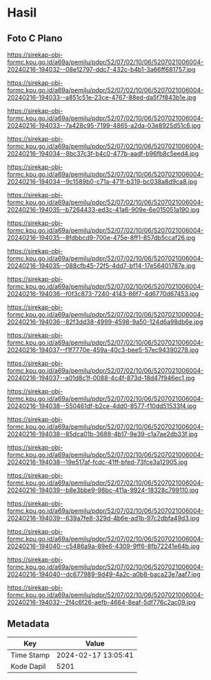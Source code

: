 # Hasil

## Foto C Plano

https://sirekap-obj-formc.kpu.go.id/a69a/pemilu/pdpr/52/07/02/10/06/5207021006004-20240216-194032--08e12797-ddc7-432c-b4b1-3a66ff681757.jpg

https://sirekap-obj-formc.kpu.go.id/a69a/pemilu/pdpr/52/07/02/10/06/5207021006004-20240216-194033--a851c51e-23ce-4767-88ed-da5f7f843b1e.jpg

https://sirekap-obj-formc.kpu.go.id/a69a/pemilu/pdpr/52/07/02/10/06/5207021006004-20240216-194033--7a428c95-7199-4865-a2da-03e8925d51c6.jpg

https://sirekap-obj-formc.kpu.go.id/a69a/pemilu/pdpr/52/07/02/10/06/5207021006004-20240216-194034--8bc37c3f-b4c0-477b-aadf-b96fb8c5eed4.jpg

https://sirekap-obj-formc.kpu.go.id/a69a/pemilu/pdpr/52/07/02/10/06/5207021006004-20240216-194034--9c1589b0-c71a-471f-b319-bc038a8d9ca8.jpg

https://sirekap-obj-formc.kpu.go.id/a69a/pemilu/pdpr/52/07/02/10/06/5207021006004-20240216-194035--b7264433-ed3c-41a6-909e-6e015051a190.jpg

https://sirekap-obj-formc.kpu.go.id/a69a/pemilu/pdpr/52/07/02/10/06/5207021006004-20240216-194035--8fdbbcd9-700e-475e-8ff1-857db5ccaf26.jpg

https://sirekap-obj-formc.kpu.go.id/a69a/pemilu/pdpr/52/07/02/10/06/5207021006004-20240216-194035--088cfb45-72f5-4dd7-bf14-17e56401787e.jpg

https://sirekap-obj-formc.kpu.go.id/a69a/pemilu/pdpr/52/07/02/10/06/5207021006004-20240216-194036--f0f3c873-7240-4143-86f7-4d6770d67453.jpg

https://sirekap-obj-formc.kpu.go.id/a69a/pemilu/pdpr/52/07/02/10/06/5207021006004-20240216-194036--82f3dd38-4999-4598-9a50-124d6a98db6e.jpg

https://sirekap-obj-formc.kpu.go.id/a69a/pemilu/pdpr/52/07/02/10/06/5207021006004-20240216-194037--f1f7770e-459a-40c3-bee5-57ec94390278.jpg

https://sirekap-obj-formc.kpu.go.id/a69a/pemilu/pdpr/52/07/02/10/06/5207021006004-20240216-194037--a01d8c1f-0088-4c4f-873d-18d47f946ec1.jpg

https://sirekap-obj-formc.kpu.go.id/a69a/pemilu/pdpr/52/07/02/10/06/5207021006004-20240216-194038--550461df-b2ce-4dd0-8577-f10dd51533f4.jpg

https://sirekap-obj-formc.kpu.go.id/a69a/pemilu/pdpr/52/07/02/10/06/5207021006004-20240216-194038--85dca01b-3688-4b17-9e39-c1a7ae2db33f.jpg

https://sirekap-obj-formc.kpu.go.id/a69a/pemilu/pdpr/52/07/02/10/06/5207021006004-20240216-194038--19e517af-fcdc-41ff-bfed-73fce3a12905.jpg

https://sirekap-obj-formc.kpu.go.id/a69a/pemilu/pdpr/52/07/02/10/06/5207021006004-20240216-194039--b8e3bbe9-98bc-411a-9924-18328c799110.jpg

https://sirekap-obj-formc.kpu.go.id/a69a/pemilu/pdpr/52/07/02/10/06/5207021006004-20240216-194039--639a7fe8-329d-4b6e-ad1b-97c2dbfa49d3.jpg

https://sirekap-obj-formc.kpu.go.id/a69a/pemilu/pdpr/52/07/02/10/06/5207021006004-20240216-194040--c5486a9a-89e6-4309-9ff6-8fb72241e64b.jpg

https://sirekap-obj-formc.kpu.go.id/a69a/pemilu/pdpr/52/07/02/10/06/5207021006004-20240216-194040--dc677989-9d49-4a2c-a0b8-baca23e7aaf7.jpg

https://sirekap-obj-formc.kpu.go.id/a69a/pemilu/pdpr/52/07/02/10/06/5207021006004-20240216-194032--2f4c6f26-aefb-4664-8eaf-5df776c2ac09.jpg


## Metadata

| Key        | Value               |
| ---------- | ------------------- |
| Time Stamp | 2024-02-17 13:05:41 |
| Kode Dapil | 5201                |



